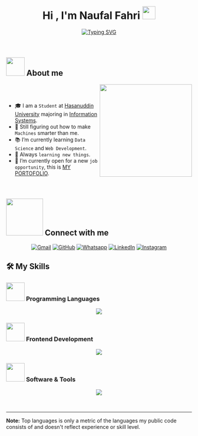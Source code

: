 <h1 align="center">Hi , I'm Naufal Fahri <img src="https://media.giphy.com/media/hvRJCLFzcasrR4ia7z/giphy.gif" width="35"></h1>
<p align="center">
  <a href="https://git.io/typing-svg">
  <img src="https://readme-typing-svg.demolab.com?font=Fira+Code&pause=1000&center=true&width=435&lines=Information+Systems+Student;Data+Science+Enthusiast;Web+Enthusiast;Always+Learning+New+Things" 
       alt="Typing SVG" />
</a>

</p>


<br>

<p align="center"> 
<!-- 	<img src="https://komarev.com/ghpvc/?username=nfahrisalim&label=Profile%20views&color=0047AB&style=plastic?" alt="Naufal" height=25px, width=160px/>  -->
	<!---
		<a href = "https://commits.top/egypt.html" target="_blank">
			<img src="https://aktive.tk/egypt/7oSkaaa?color=red" alt="Most Active Users" target="_blank" height=25px, width=250px/> 
		</a>
	-->

</p>

	
## <picture><img src = "https://github.com/7oSkaaa/7oSkaaa/blob/main/Images/about_me.gif?raw=true" width = 50px></picture> About me

<picture> <img align="right" src="https://github.com/7oSkaaa/7oSkaaa/blob/main/Images/Right_Side.gif?raw=true" width = 250px></picture>

<br><br>

- 🎓 I am a `Student` at [Hasanuddin University](https://www.unhas.ac.id/) majoring in [Information Systems](https://is.sci.unhas.ac.id/).  
- 🤖 Still figuring out how to make `Machines` smarter than me. 
- 📚 I’m currently learning `Data Science` and `Web Development`.  
- 🧠 Always `learning new things`.  
- 💼 I’m currently open for a new `job opportunity`, this is [MY PORTOFOLIO](http://dissent.netlify.app/).

<br>


## <picture> <img src="https://github.com/7oSkaaa/7oSkaaa/blob/main/Images/Connect-with-me.gif?raw=true" width="100px"> </picture> Connect with me
<p align="center">
	<a href="mailto:nfahrisalim@gmail.com"><img img src="https://img.shields.io/badge/gmail-%23EA4335.svg?style=plastic&logo=gmail&logoColor=white" alt="Gmail"/></a>
	<a href="https://github.com/nfahrisalim"><img src="https://img.shields.io/badge/github-%23181717.svg?style=plastic&logo=github&logoColor=white" alt="GitHub"/></a>
	<a href="https://wa.me/082187010625"><img src="https://img.shields.io/badge/whatsapp-%2325D366.svg?style=plastic&logo=whatsapp&logoColor=white" alt="Whatsapp"/></a>
	<a href="https://www.linkedin.com/in/nfahrisalim"><img src="https://img.shields.io/badge/linkedin-%230A66C2.svg?style=plastic&logo=linkedin&logoColor=white" alt="LinkedIn"/></a>
	<a href="https://www.instagram.com/nfahrisalim/"><img src="https://img.shields.io/badge/instagram-%23E4405F.svg?style=plastic&logo=instagram&logoColor=white" alt="Instagram"/></a>
</p>



## 🛠️ My Skills

### <picture> <img src="https://github.com/7oSkaaa/7oSkaaa/blob/main/Images/Programming_Languages.gif?raw=true" width=50px> </picture> Programming Languages

<p align="center">
  <a href="https://skillicons.dev">
    <img src="https://skillicons.dev/icons?i=cpp,py,html,ts,php,java" />
  </a>
</p>

### <picture> <img src="https://github.com/7oSkaaa/7oSkaaa/blob/main/Images/Front_End.gif?raw=true" width=50px> </picture> Frontend Development

<p align="center">
  <a href="https://skillicons.dev">
    <img src="https://skillicons.dev/icons?i=js,react,nextjs,ts,html,github,laravel,androidstudio" />
  </a>
</p>

### <picture> <img src="https://github.com/7oSkaaa/7oSkaaa/blob/main/Images/Software_Tools.gif?raw=true" width=50px> </picture> Software & Tools

<p align="center">
  <a href="https://skillicons.dev">
    <img src="https://skillicons.dev/icons?i=figma,vscode,github,blender,ae,ps" />
  </a>
</p>


<br> 

---

  <b>Note:</b> Top languages is only a metric of the languages my public code consists of and doesn't reflect experience or skill level.
  </p>
</details>



	
